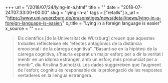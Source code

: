 +++
url = "/2018/07/24/lying-in-a.html"
title = ""
date = "2018-07-24T07:33:00+00:00"
slug = "lying-in-a"
tags = ["retalls"]
x_url = "https://www.uni-wuerzburg.de/en/sonstiges/news/detail/news/lying-in-a-foreign-language-is-easier/"
x_title = "Lying in a foreign language is easier"
x_source = ""
+++


> Els científics [de la Universitat de Würzburg] creuen que aquestes troballes reflecteixen els “efectes antagònics de la distància emocional i de la càrrega cognitiva”. "Basant-se en la hipòtesi de la càrrega cognitiva, s’hauria esperat un major esforç per a dir la veritat i mentir en un idioma estranger, amb un esforç més pronunciat per a mentir", diu Kristina Suchotzki. Les dades suggereixen que l’augment de l’esforç cognitiu és responsable de la prolongació de les respostes vertaderes en la llengua estrangera.
